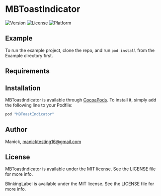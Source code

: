 # MBToastIndicator
[![Version](https://img.shields.io/cocoapods/v/MBToastIndicator.svg?style=flat)](http://cocoapods.org/pods/MBToastIndicator)
[![License](https://img.shields.io/cocoapods/l/MBToastIndicator.svg?style=flat)](http://cocoapods.org/pods/MBToastIndicator)
[![Platform](https://img.shields.io/cocoapods/p/MBToastIndicator.svg?style=flat)](http://cocoapods.org/pods/MBToastIndicator)


## Example

To run the example project, clone the repo, and run `pod install` from the Example directory first.

## Requirements

## Installation

MBToastIndicator is available through [CocoaPods](http://cocoapods.org). To install
it, simply add the following line to your Podfile:

```ruby
pod "MBToastIndicator"
```

## Author

Manick, manicktesting16@gmail.com

## License

MBToastIndicator is available under the MIT license. See the LICENSE file for more info.




BlinkingLabel is available under the MIT license. See the LICENSE file for more info.


